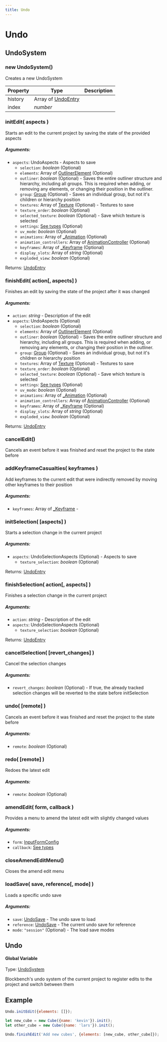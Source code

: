 ```yaml
---
title: Undo
---
```


# Undo
## UndoSystem
### new UndoSystem()
Creates a new UndoSystem



| Property | Type | Description |
| -------- | ---- | ----------- |
| history | Array of [UndoEntry](https://github.com/JannisX11/blockbench-types/blob/8049169/types/undo.d.ts#L100) |  |
| index | *number* |  |

### initEdit( aspects )
Starts an edit to the current project by saving the state of the provided aspects

##### Arguments:
* `aspects`: UndoAspects - Aspects to save
	* `selection`: *boolean* (Optional)
	* `elements`: Array of [OutlinerElement](outliner#outlinerelement) (Optional)
	* `outliner`: *boolean* (Optional) - Saves the entire outliner structure and hierarchy, including all groups. This is required when adding, or removing any elements, or changing their position in the outliner.
	* `group`: [Group](group#group-1) (Optional) - Saves an individual group, but not it's children or hierarchy position
	* `textures`: Array of [Texture](textures#texture) (Optional) - Textures to save
	* `texture_order`: *boolean* (Optional)
	* `selected_texture`: *boolean* (Optional) - Save which texture is selected
	* `settings`: [See types]() (Optional)
	* `uv_mode`: *boolean* (Optional)
	* `animations`: Array of [_Animation](animation#animation-1) (Optional)
	* `animation_controllers`: Array of [AnimationController](animation_controller#animationcontroller) (Optional)
	* `keyframes`: Array of [_Keyframe](keyframe#keyframe-1) (Optional)
	* `display_slots`: Array of *string* (Optional)
	* `exploded_view`: *boolean* (Optional)

Returns: [UndoEntry](https://github.com/JannisX11/blockbench-types/blob/8049169/types/undo.d.ts#L100)

### finishEdit( action[, aspects] )
Finishes an edit by saving the state of the project after it was changed

##### Arguments:
* `action`: *string* - Description of the edit
* `aspects`: UndoAspects (Optional)
	* `selection`: *boolean* (Optional)
	* `elements`: Array of [OutlinerElement](outliner#outlinerelement) (Optional)
	* `outliner`: *boolean* (Optional) - Saves the entire outliner structure and hierarchy, including all groups. This is required when adding, or removing any elements, or changing their position in the outliner.
	* `group`: [Group](group#group-1) (Optional) - Saves an individual group, but not it's children or hierarchy position
	* `textures`: Array of [Texture](textures#texture) (Optional) - Textures to save
	* `texture_order`: *boolean* (Optional)
	* `selected_texture`: *boolean* (Optional) - Save which texture is selected
	* `settings`: [See types]() (Optional)
	* `uv_mode`: *boolean* (Optional)
	* `animations`: Array of [_Animation](animation#animation-1) (Optional)
	* `animation_controllers`: Array of [AnimationController](animation_controller#animationcontroller) (Optional)
	* `keyframes`: Array of [_Keyframe](keyframe#keyframe-1) (Optional)
	* `display_slots`: Array of *string* (Optional)
	* `exploded_view`: *boolean* (Optional)

Returns: [UndoEntry](https://github.com/JannisX11/blockbench-types/blob/8049169/types/undo.d.ts#L100)

### cancelEdit()
Cancels an event before it was finished and reset the project to the state before



### addKeyframeCasualties( keyframes )
Add keyframes to the current edit that were indirectly removed by moving other keyframes to their position

##### Arguments:
* `keyframes`: Array of [_Keyframe](keyframe#keyframe-1) -


### initSelection( [aspects] )
Starts a selection change in the current project

##### Arguments:
* `aspects`: UndoSelectionAspects (Optional) - Aspects to save
	* `texture_selection`: *boolean* (Optional)

Returns: [UndoEntry](https://github.com/JannisX11/blockbench-types/blob/8049169/types/undo.d.ts#L100)

### finishSelection( action[, aspects] )
Finishes a selection change in the current project

##### Arguments:
* `action`: *string* - Description of the edit
* `aspects`: UndoSelectionAspects (Optional)
	* `texture_selection`: *boolean* (Optional)

Returns: [UndoEntry](https://github.com/JannisX11/blockbench-types/blob/8049169/types/undo.d.ts#L100)

### cancelSelection( [revert_changes] )
Cancel the selection changes

##### Arguments:
* `revert_changes`: *boolean* (Optional) - If true, the already tracked selection changes will be reverted to the state before initSelection


### undo( [remote] )
Cancels an event before it was finished and reset the project to the state before

##### Arguments:
* `remote`: *boolean* (Optional)


### redo( [remote] )
Redoes the latest edit

##### Arguments:
* `remote`: *boolean* (Optional)


### amendEdit( form, callback )
Provides a menu to amend the latest edit with slightly changed values

##### Arguments:
* `form`: [InputFormConfig](https://github.com/JannisX11/blockbench-types/blob/8049169/types/dialog.d.ts#L110)
* `callback`: [See types](https://github.com/JannisX11/blockbench-types/blob/8049169/types/undo.d.ts#L160)


### closeAmendEditMenu()
Closes the amend edit menu



### loadSave( save, reference[, mode] )
Loads a specific undo save

##### Arguments:
* `save`: [UndoSave](https://github.com/JannisX11/blockbench-types/blob/8049169/types/undo.d.ts#L33) - The undo save to load
* `reference`: [UndoSave](https://github.com/JannisX11/blockbench-types/blob/8049169/types/undo.d.ts#L33) - The current undo save for reference
* `mode`: `"session"` (Optional) - The load save modes



## Undo
#### Global Variable

Type: [UndoSystem](undo#undosystem)

Blockbench's undo system of the current project to register edits to the project and switch between them

## Example



```javascript
Undo.initEdit({elements: []});

let new_cube = new Cube({name: 'kevin'}).init();
let other_cube = new Cube({name: 'lars'}).init();

Undo.finishEdit('Add new cubes', {elements: [new_cube, other_cube]});
```

